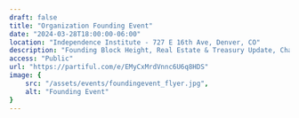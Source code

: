 ```yaml
---
draft: false
title: "Organization Founding Event"
date: "2024-03-28T18:00:00-06:00"
location: "Independence Institute - 727 E 16th Ave, Denver, CO"
description: "Founding Block Height, Real Estate & Treasury Update, Charter, Values, Org Structure & Board Elections. RSVP by clicking the event title below!"
access: "Public"
url: "https://partiful.com/e/EMyCxMrdVnnc6U6q8HDS"
image: {
    src: "/assets/events/foundingevent_flyer.jpg",
    alt: "Founding Event"
}
---
```



